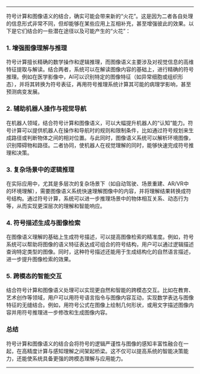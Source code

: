 
---

符号计算和图像语义的结合，确实可能会带来新的“火花”。这是因为二者各自处理的信息形式非常不同，但却能够在某些应用上互相补充，甚至增强彼此的效果。以下是它们结合的一些潜在途径以及可能产生的“火花”：

### 1. **增强图像理解与推理**
   符号计算擅长精确的数学操作和逻辑推理，而图像语义主要涉及对视觉信息的高维特征提取与解读。结合两者，系统可以在解读图像内容的基础上，进行精确的符号推理。例如在医学影像中，AI可以识别特定的图像特征（如异常细胞或组织形态），并将其转换为符号表征，再用符号推理系统计算其可能的病理学影响，甚至预测病变发展。

### 2. **辅助机器人操作与视觉导航**
   在机器人领域，结合符号计算和图像语义，可以大幅提升机器人的“认知”能力。符号计算可以提供机器人在操作和导航时的规则和限制条件，比如通过符号规划来生成路径或判断物体之间的相对位置。与此同时，图像语义系统可以解析环境图像，识别障碍物和路径。二者协同，使机器人在视觉理解的同时，能够快速完成符号推理和决策。

### 3. **复杂场景中的逻辑推理**
   在实际应用中，尤其是多层次的复杂场景下（如自动驾驶、场景重建、AR/VR中的环境理解），需要图像语义系统快速理解图像中的内容，并将理解结果转换成符号结构。通过符号计算，系统可以进一步推理场景中的物体相互关系、动态行为等，从而实现更深层次的理解和智能响应。

### 4. **符号描述生成与图像检索**
   在图像语义理解的基础上生成符号描述，可以提高图像检索的精准度。例如，符号系统可以帮助将图像的语义特征表达成可组合的符号结构，用户可以通过逻辑描述查询特定类型的图像。同时，这种符号描述还能用于生成结构化的自然语言描述，进一步提升图像检索的效果。

### 5. **跨模态的智能交互**
   结合符号计算和图像语义处理可以实现更自然和智能的跨模态交互。比如在教育、艺术创作等领域，用户可以用符号语言指令与图像内容互动，实现数学表达与图像特征的无缝结合。例如，用符号公式在图像上绘制几何形状，或用文字描述图像内容并用符号推理进一步修改和生成图像内容。

### 总结
符号计算和图像语义的结合会将符号的逻辑严谨性与图像的感知丰富性融合在一起，在高精度计算与感知理解之间架起桥梁。这不仅可以提高系统的智能决策能力，还能使系统具备更强的跨模态理解与应用能力。

---




